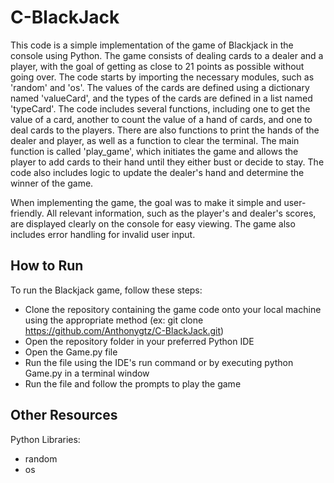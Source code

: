 # C-BlackJack

This code is a simple implementation of the game of Blackjack in the console using Python. The game consists of dealing cards to a dealer and a player, with the goal of getting as close to 21 points as possible without going over. The code starts by importing the necessary modules, such as 'random' and 'os'. The values of the cards are defined using a dictionary named 'valueCard', and the types of the cards are defined in a list named 'typeCard'. The code includes several functions, including one to get the value of a card, another to count the value of a hand of cards, and one to deal cards to the players. There are also functions to print the hands of the dealer and player, as well as a function to clear the terminal. The main function is called 'play_game', which initiates the game and allows the player to add cards to their hand until they either bust or decide to stay. The code also includes logic to update the dealer's hand and determine the winner of the game.

When implementing the game, the goal was to make it simple and user-friendly. All relevant information, such as the player's and dealer's scores, are displayed clearly on the console for easy viewing. The game also includes error handling for invalid user input.

## How to Run
To run the Blackjack game, follow these steps:

 - Clone the repository containing the game code onto your local machine using the appropriate method (ex: git clone https://github.com/Anthonygtz/C-BlackJack.git)
 - Open the repository folder in your preferred Python IDE
 - Open the Game.py file
 - Run the file using the IDE's run command or by executing python Game.py in a terminal window
 - Run the file and follow the prompts to play the game

## Other Resources
Python Libraries:

 - random
 - os
